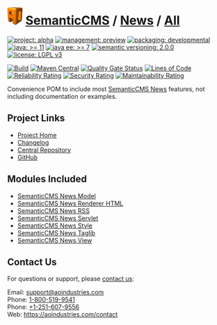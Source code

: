 # [<img src="ao-logo.png" alt="AO Logo" width="35" height="40">](https://github.com/ao-apps) [SemanticCMS](https://github.com/ao-apps/semanticcms) / [News](https://github.com/ao-apps/semanticcms-news) / [All](https://github.com/ao-apps/semanticcms-news-all)

[![project: alpha](https://semanticcms.com/ao-badges/project-alpha.svg)](https://aoindustries.com/life-cycle#project-alpha)
[![management: preview](https://semanticcms.com/ao-badges/management-preview.svg)](https://aoindustries.com/life-cycle#management-preview)
[![packaging: developmental](https://semanticcms.com/ao-badges/packaging-developmental.svg)](https://aoindustries.com/life-cycle#packaging-developmental)  
[![java: &gt;= 11](https://semanticcms.com/ao-badges/java-11.svg)](https://docs.oracle.com/en/java/javase/11/)
[![java ee: &gt;= 7](https://semanticcms.com/ao-badges/javaee-7.svg)](https://docs.oracle.com/javaee/7/)
[![semantic versioning: 2.0.0](https://semanticcms.com/ao-badges/semver-2.0.0.svg)](https://semver.org/spec/v2.0.0.html)
[![license: LGPL v3](https://semanticcms.com/ao-badges/license-lgpl-3.0.svg)](https://www.gnu.org/licenses/lgpl-3.0)

[![Build](https://github.com/ao-apps/semanticcms-news-all/workflows/Build/badge.svg?branch=master)](https://github.com/ao-apps/semanticcms-news-all/actions?query=workflow%3ABuild)
[![Maven Central](https://maven-badges.herokuapp.com/maven-central/com.semanticcms/semanticcms-news-all/badge.svg)](https://maven-badges.herokuapp.com/maven-central/com.semanticcms/semanticcms-news-all)
[![Quality Gate Status](https://sonarcloud.io/api/project_badges/measure?branch=master&project=com.semanticcms%3Asemanticcms-news-all&metric=alert_status)](https://sonarcloud.io/dashboard?branch=master&id=com.semanticcms%3Asemanticcms-news-all)
[![Lines of Code](https://sonarcloud.io/api/project_badges/measure?branch=master&project=com.semanticcms%3Asemanticcms-news-all&metric=ncloc)](https://sonarcloud.io/component_measures?branch=master&id=com.semanticcms%3Asemanticcms-news-all&metric=ncloc)  
[![Reliability Rating](https://sonarcloud.io/api/project_badges/measure?branch=master&project=com.semanticcms%3Asemanticcms-news-all&metric=reliability_rating)](https://sonarcloud.io/component_measures?branch=master&id=com.semanticcms%3Asemanticcms-news-all&metric=Reliability)
[![Security Rating](https://sonarcloud.io/api/project_badges/measure?branch=master&project=com.semanticcms%3Asemanticcms-news-all&metric=security_rating)](https://sonarcloud.io/component_measures?branch=master&id=com.semanticcms%3Asemanticcms-news-all&metric=Security)
[![Maintainability Rating](https://sonarcloud.io/api/project_badges/measure?branch=master&project=com.semanticcms%3Asemanticcms-news-all&metric=sqale_rating)](https://sonarcloud.io/component_measures?branch=master&id=com.semanticcms%3Asemanticcms-news-all&metric=Maintainability)

Convenience POM to include most [SemanticCMS News](https://github.com/ao-apps/semanticcms-news) features, not including documentation or examples.

## Project Links
* [Project Home](https://semanticcms.com/news/all/)
* [Changelog](https://semanticcms.com/news/all/changelog)
* [Central Repository](https://central.sonatype.com/artifact/com.semanticcms/semanticcms-news-all)
* [GitHub](https://github.com/ao-apps/semanticcms-news-all)

## Modules Included
* [SemanticCMS News Model](https://github.com/ao-apps/semanticcms-news-model)
* [SemanticCMS News Renderer HTML](https://github.com/ao-apps/semanticcms-news-renderer-html)
* [SemanticCMS News RSS](https://github.com/ao-apps/semanticcms-news-rss)
* [SemanticCMS News Servlet](https://github.com/ao-apps/semanticcms-news-servlet)
* [SemanticCMS News Style](https://github.com/ao-apps/semanticcms-news-style)
* [SemanticCMS News Taglib](https://github.com/ao-apps/semanticcms-news-taglib)
* [SemanticCMS News View](https://github.com/ao-apps/semanticcms-news-view)

## Contact Us
For questions or support, please [contact us](https://aoindustries.com/contact):

Email: [support@aoindustries.com](mailto:support@aoindustries.com)  
Phone: [1-800-519-9541](tel:1-800-519-9541)  
Phone: [+1-251-607-9556](tel:+1-251-607-9556)  
Web: https://aoindustries.com/contact
